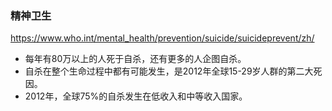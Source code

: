 ### 精神卫生
https://www.who.int/mental_health/prevention/suicide/suicideprevent/zh/
- 每年有80万以上的人死于自杀，还有更多的人企图自杀。
- 自杀在整个生命过程中都有可能发生，是2012年全球15-29岁人群的第二大死因。
- 2012年，全球75%的自杀发生在低收入和中等收入国家。